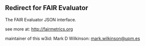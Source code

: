 ## Redirect for FAIR Evaluator

The FAIR Evaluator JSON interface.

see more at:  http://fairmetrics.org

maintainer of this w3id:  Mark D Wilkinson:  mark.wilkinson@upm.es
